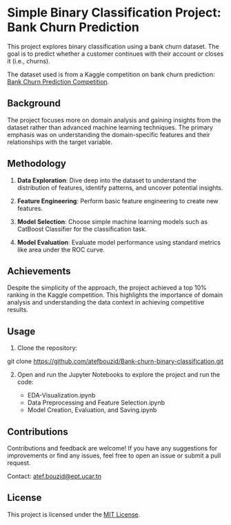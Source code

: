 # Simple Binary Classification Project: Bank Churn Prediction

This project explores binary classification using a bank churn dataset. The goal is to predict whether a customer continues with their account or closes it (i.e., churns).

The dataset used is from a Kaggle competition on bank churn prediction: [Bank Churn Prediction Competition](https://www.kaggle.com/competitions/playground-series-s4e1/overview).

## Background

The project focuses more on domain analysis and gaining insights from the dataset rather than advanced machine learning techniques. The primary emphasis was on understanding the domain-specific features and their relationships with the target variable.

## Methodology

1. **Data Exploration**: Dive deep into the dataset to understand the distribution of features, identify patterns, and uncover potential insights.

2. **Feature Engineering**: Perform basic feature engineering to create new features.

3. **Model Selection**: Choose simple machine learning models such as CatBoost Classifier for the classification task.

4. **Model Evaluation**: Evaluate model performance using standard metrics like area under the ROC curve.

## Achievements

Despite the simplicity of the approach, the project achieved a top 10% ranking in the Kaggle competition. This highlights the importance of domain analysis and understanding the data context in achieving competitive results.

## Usage

1. Clone the repository:

git clone https://github.com/atefbouzid/Bank-churn-binary-classification.git

2. Open and run the Jupyter Notebooks to explore the project and run the code:

   - EDA-Visualization.ipynb
   - Data Preprocessing and Feature Selection.ipynb
   - Model Creation, Evaluation, and Saving.ipynb

## Contributions

Contributions and feedback are welcome! If you have any suggestions for improvements or find any issues, feel free to open an issue or submit a pull request.

Contact: atef.bouzid@ept.ucar.tn

## License

This project is licensed under the [MIT License](LICENSE).
